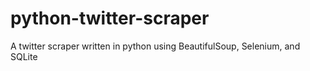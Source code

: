# python-twitter-scraper
A twitter scraper written in python using BeautifulSoup, Selenium, and SQLite
